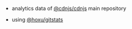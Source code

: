  - analytics data of [@cdnjs/cdnjs](https://github.com/cdnjs/cdnjs) main repository

 - using [@hoxu/gitstats](https://github.com/hoxu/gitstats)
